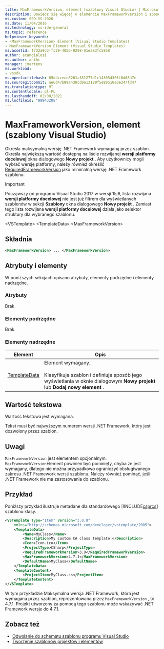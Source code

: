 ```yaml
---
title: MaxFrameworkVersion, element (szablony Visual Studio) | Microsoft Docs
description: Dowiedz się więcej o elemencie MaxFrameworkVersion i sposobie określania maksymalnej wersji .NET Framework wymaganej przez szablon.
ms.custom: SEO-VS-2020
ms.date: 11/04/2016
ms.technology: vs-ide-general
ms.topic: reference
helpviewer_keywords:
- <MaxFrameworkVersion> Element (Visual Studio Templates)
- MaxFrameworkVersion Element (Visual Studio Templates)
ms.assetid: f732a9d3-fc29-405b-9298-01ea83fc58b8
author: acangialosi
ms.author: anthc
manager: jmartens
ms.workload:
- vssdk
ms.openlocfilehash: 09ddccece8261a331277d1c143054305f0d08d7e
ms.sourcegitcommit: ae6d47b09a439cd0e13180f5e89510e3e347fd47
ms.translationtype: MT
ms.contentlocale: pl-PL
ms.lasthandoff: 02/08/2021
ms.locfileid: "99943208"
---
```

# <a name="maxframeworkversion-element-visual-studio-templates"></a>MaxFrameworkVersion, element (szablony Visual Studio)

Określa maksymalną wersję .NET Framework wymaganą przez szablon. Określa największą wartość dostępną na liście rozwijanej **wersji platformy docelowej** okna dialogowego **Nowy projekt** . Aby użytkownicy mogli wybrać wersję platformy, należy również określić [RequiredFrameworkVersion](../extensibility/requiredframeworkversion-element-visual-studio-templates.md) jako minimalną wersję .NET Framework szablonu.

> [!IMPORTANT]
> Począwszy od programu Visual Studio 2017 w wersji 15,6, lista rozwijana **wersji platformy docelowej** nie jest już filtrem dla wyświetlanych szablonów w sekcji **Szablony** okna dialogowego **Nowy projekt** . Zamiast tego lista rozwijana **wersji platformy docelowej** działa jako selektor struktury dla wybranego szablonu.

 \<VSTemplate> \<TemplateData>
 \<MaxFrameworkVersion>

## <a name="syntax"></a>Składnia

```xml
<MaxFrameworkVersion> ... </MaxFrameworkVersion>
```

## <a name="attributes-and-elements"></a>Atrybuty i elementy
 W poniższych sekcjach opisano atrybuty, elementy podrzędne i elementy nadrzędne.

### <a name="attributes"></a>Atrybuty
 Brak.

### <a name="child-elements"></a>Elementy podrzędne
 Brak.

### <a name="parent-elements"></a>Elementy nadrzędne

|Element|Opis|
|-------------|-----------------|
|[TemplateData](../extensibility/templatedata-element-visual-studio-templates.md)|Element wymagany.<br /><br /> Klasyfikuje szablon i definiuje sposób jego wyświetlania w oknie dialogowym **Nowy projekt** lub **Dodaj nowy element** .|

## <a name="text-value"></a>Wartość tekstowa
 Wartość tekstowa jest wymagana.

 Tekst musi być najwyższym numerem wersji .NET Framework, który jest dozwolony przez szablon.

## <a name="remarks"></a>Uwagi

`MaxFrameworkVersion` jest elementem opcjonalnym. `MaxFrameworkVersion`Element powinien być pominięty, chyba że jest wymagany, dlatego nie można przypadkowo ograniczyć obsługiwanego zakresu .NET Framework wersji szablonu. Należy również pominąć, jeśli .NET Framework nie ma zastosowania do szablonu.

## <a name="example"></a>Przykład

Poniższy przykład ilustruje metadane dla standardowego [!INCLUDE[csprcs](../data-tools/includes/csprcs_md.md)] szablonu klasy.

```xml
<VSTemplate Type="Item" Version="3.0.0"
    xmlns="http://schemas.microsoft.com/developer/vstemplate/2005">
    <TemplateData>
        <Name>MyClass</Name>
        <Description>My custom C# class template.</Description>
        <Icon>Icon.ico</Icon>
        <ProjectType>CSharp</ProjectType>
        <RequiredFrameworkVersion>3.0</RequiredFrameworkVersion>
        <MaxFrameworkVersion>4.7.1</MaxFrameworkVersion>
        <DefaultName>MyClass</DefaultName>
    </TemplateData>
    <TemplateContent>
        <ProjectItem>MyClass.cs</ProjectItem>
    </TemplateContent>
</VSTemplate>
```

W tym przykładzie Maksymalna wersja .NET Framework, która jest wymagana przez szablon, reprezentowana przez `MaxFrameworkVersion` , to 4.7.1. Projekt utworzony za pomocą tego szablonu może wskazywać .NET Framework wersje do 4.7.1.

## <a name="see-also"></a>Zobacz też

- [Odwołanie do schematu szablonu programu Visual Studio](../extensibility/visual-studio-template-schema-reference.md)
- [Tworzenie szablonów projektów i elementów](../ide/creating-project-and-item-templates.md)
